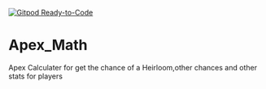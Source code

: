 [![Gitpod Ready-to-Code](https://img.shields.io/badge/Gitpod-Ready--to--Code-blue?logo=gitpod)](https://gitpod.io/#https://github.com/watchdog1023/Apex_Math) 

# Apex_Math
Apex Calculater for get the chance of a Heirloom,other chances and other stats for players
